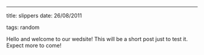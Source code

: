 ---
title: slippers
date: 26/08/2011

tags: random

Hello and welcome to our wedsite! This will be a short post just to test it. Expect more to come!
